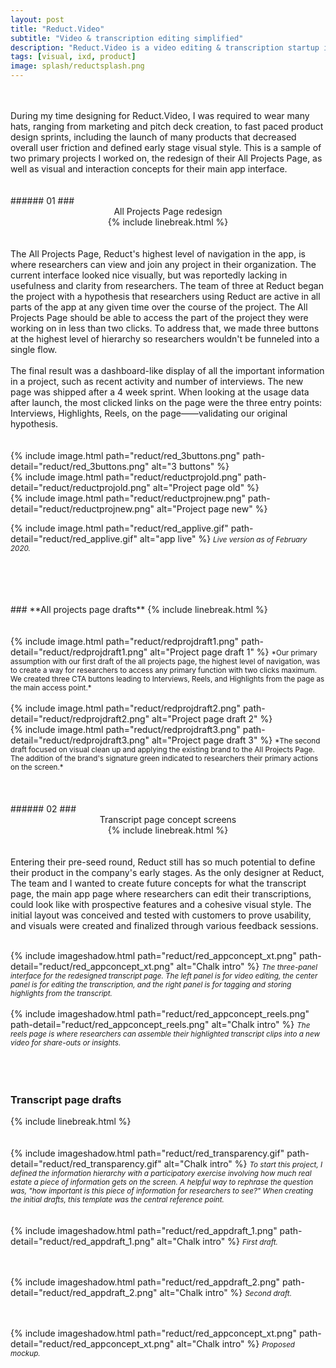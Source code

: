```yaml
---
layout: post
title: "Reduct.Video"
subtitle: "Video & transcription editing simplified"
description: "Reduct.Video is a video editing & transcription startup in San Francisco. With Reduct, editing video is as easy as writing a text document. Highlight, cut, and edit text to watch as your video automatically does the same to the video."
tags: [visual, ixd, product]
image: splash/reductsplash.png
---
```

<br>
<br>
During my time designing for Reduct.Video, I was required to wear many hats, ranging from marketing and pitch deck creation, to fast paced product design sprints, including the launch of many products that decreased overall user friction and defined early stage visual style. This is a sample of two primary projects I worked on, the redesign of their All Projects Page,  as well as visual and interaction concepts for their main app interface.
<br>
<br>
<Br>
<a name="okrs"></a>
###### 01
### <center> All Projects Page redesign </center>
<center> {% include linebreak.html %} </center>
<br>
<br>
The All Projects Page, Reduct's highest level of navigation in the app, is where researchers can view and join any project in their organization. The current interface looked nice visually, but was reportedly lacking in usefulness and clarity from researchers. The team of three at Reduct began the project with a hypothesis that researchers using Reduct are active in all parts of the app at any given time over the course of the project. The All Projects Page should be able to access the part of the project they were working on in less than two clicks.  To address that, we made three buttons at the highest level of hierarchy so researchers wouldn't be funneled into a single flow.
<br>
<br>
The final result was a dashboard-like display of all the important information in a project, such as recent activity and number of interviews. The new page was shipped after a 4 week sprint. When looking at the usage data after launch, the most clicked links on the page were the three entry points: Interviews, Highlights, Reels, on the page——validating our original hypothesis.
<br>
<br>
<br>
{% include image.html path="reduct/red_3buttons.png" path-detail="reduct/red_3buttons.png" alt="3 buttons" %}

<br>
{% include image.html path="reduct/reductprojold.png" path-detail="reduct/reductprojold.png" alt="Project page old" %}

<br>
{% include image.html path="reduct/reductprojnew.png" path-detail="reduct/reductprojnew.png" alt="Project page new" %}

{% include image.html path="reduct/red_applive.gif" path-detail="reduct/red_applive.gif" alt="app live" %}
<small>*Live version as of February 2020.*</small>


<br>
<br>
<br>
<br>
### **All projects page drafts**
{% include linebreak.html %}
<br>
<br>
<br>
{% include image.html path="reduct/redprojdraft1.png" path-detail="reduct/redprojdraft1.png" alt="Project page draft 1" %}
<small>*Our primary assumption with our first draft of the all projects page, the highest level of navigation, was to create a way for researchers to access any primary function with two clicks maximum. We created three CTA buttons leading to Interviews, Reels, and Highlights from the page as the main access point.*</small>

<br>
<br>
{% include image.html path="reduct/redprojdraft2.png" path-detail="reduct/redprojdraft2.png" alt="Project page draft 2" %}


<br>
{% include image.html path="reduct/redprojdraft3.png" path-detail="reduct/redprojdraft3.png" alt="Project page draft 3" %}
<small>*The second draft focused on visual clean up and applying the existing brand to the All Projects Page. The addition of the brand's signature green indicated to researchers their primary actions on the screen.*</small>
<br>
<br>
<br>
<br>
<a name="okrs"></a>
###### 02
### <center> Transcript page concept screens </center>
<center> {% include linebreak.html %} </center>
<br>
<br>
Entering their pre-seed round, Reduct still has so much potential to define their product in the company's early stages. As the only designer at Reduct, The team and I wanted to create future concepts for what the transcript page, the main app page where researchers can edit their transcriptions, could look like with prospective features and a cohesive visual style. The initial layout was conceived and tested with customers to prove usability, and visuals were created and finalized through various feedback sessions.
<br>
<br>

{% include imageshadow.html path="reduct/red_appconcept_xt.png" path-detail="reduct/red_appconcept_xt.png" alt="Chalk intro" %}
<small>*The three-panel interface for the redesigned transcript page. The left panel is for video editing, the center panel is for editing the transcription, and the right panel is for tagging and storing highlights from the transcript.*</small>
<br>
<br>
{% include imageshadow.html path="reduct/red_appconcept_reels.png" path-detail="reduct/red_appconcept_reels.png" alt="Chalk intro" %}
<small>*The reels page is where researchers can assemble their highlighted transcript clips into a new video for share-outs or insights.*</small>
<br>
<br>
<br>
<br>
### **Transcript page drafts**
{% include linebreak.html %}
<br>
<br>
<br>
{% include imageshadow.html path="reduct/red_transparency.gif" path-detail="reduct/red_transparency.gif" alt="Chalk intro" %}
<small>*To start this project, I defined the information hierarchy with a participatory exercise involving how much real estate a piece of information gets on the screen. A helpful way to rephrase the question was, "how important is this piece of information for researchers to see?" When creating the initial drafts, this template was the central reference point.*</small>
<br>
<br>
<br>
{% include imageshadow.html path="reduct/red_appdraft_1.png" path-detail="reduct/red_appdraft_1.png" alt="Chalk intro" %}
<small>*First draft.*</small>
<br>
<br>
<br>

{% include imageshadow.html path="reduct/red_appdraft_2.png" path-detail="reduct/red_appdraft_2.png" alt="Chalk intro" %}
<small>*Second draft.*</small>
<br>
<br>
<br>

{% include imageshadow.html path="reduct/red_appconcept_xt.png" path-detail="reduct/red_appconcept_xt.png" alt="Chalk intro" %}
<small>*Proposed mockup.*</small>


<br>
<br>
<br>
<br>
<br>
<br>
